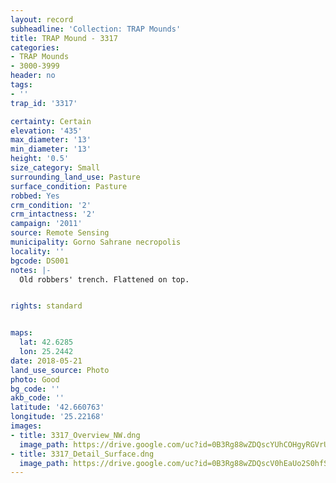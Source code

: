 ```yaml
---
layout: record
subheadline: 'Collection: TRAP Mounds'
title: TRAP Mound - 3317
categories:
- TRAP Mounds
- 3000-3999
header: no
tags:
- ''
trap_id: '3317'

certainty: Certain
elevation: '435'
max_diameter: '13'
min_diameter: '13'
height: '0.5'
size_category: Small
surrounding_land_use: Pasture
surface_condition: Pasture
robbed: Yes
crm_condition: '2'
crm_intactness: '2'
campaign: '2011'
source: Remote Sensing
municipality: Gorno Sahrane necropolis
locality: ''
bgcode: DS001
notes: |-
  Old robbers' trench. Flattened on top.


rights: standard


maps:
  lat: 42.6285
  lon: 25.2442
date: 2018-05-21
land_use_source: Photo
photo: Good
bg_code: ''
akb_code: ''
latitude: '42.660763'
longitude: '25.22168'
images:
- title: 3317_Overview_NW.dng
  image_path: https://drive.google.com/uc?id=0B3Rg88wZDQscYUhCOHgyRGVrUm8
- title: 3317_Detail_Surface.dng
  image_path: https://drive.google.com/uc?id=0B3Rg88wZDQscV0hEaUo2S0hfSk0
---
```

